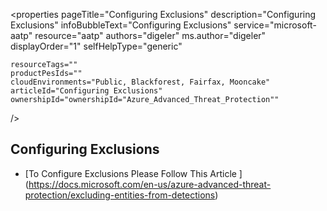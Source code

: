 <properties
	pageTitle="Configuring Exclusions"
	description="Configuring Exclusions"
	infoBubbleText="Configuring Exclusions"
	service="microsoft-aatp"
	resource="aatp"
	authors="digeler"
	ms.author="digeler"
	displayOrder="1"
	selfHelpType="generic"	            
	
	resourceTags=""
	productPesIds=""
	cloudEnvironments="Public, Blackforest, Fairfax, Mooncake"
	articleId="Configuring Exclusions"
	ownershipId="ownershipId="Azure_Advanced_Threat_Protection""
/>


## **Configuring Exclusions**



* [To Configure Exclusions Please Follow This Article ] (https://docs.microsoft.com/en-us/azure-advanced-threat-protection/excluding-entities-from-detections)

